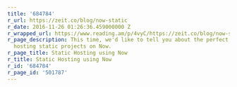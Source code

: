 ```yaml
---
title: '684784'
r_url: https://zeit.co/blog/now-static
r_date: 2016-11-26 01:26:36.459000000 Z
r_wrapped_url: https://www.reading.am/p/4vyC/https://zeit.co/blog/now-static
r_page_description: This time, we'd like to tell you about the perfect workflow for
  hosting static projects on Now.
r_page_title: Static Hosting using Now
r_title: Static Hosting using Now
r_id: '684784'
r_page_id: '501787'
---
```


